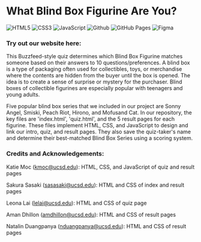 # What Blind Box Figurine Are You? 

![HTML5](https://img.shields.io/badge/HTML5-E34F26?style=for-the-badge&logo=html5&logoColor=white)
![CSS3](https://img.shields.io/badge/CSS3-1572B6?style=for-the-badge&logo=css3&logoColor=white)
![JavaScript](https://img.shields.io/badge/JavaScript-323330?style=for-the-badge&logo=javascript&logoColor=F7DF1E)
![Github](https://img.shields.io/badge/GitHub-100000?style=for-the-badge&logo=github&logoColor=white)
![GitHub Pages](https://img.shields.io/badge/GitHub%20Pages-222222?style=for-the-badge&logo=GitHub%20Pages&logoColor=white)
![Figma](https://img.shields.io/badge/Figma-F24E1E?style=for-the-badge&logo=figma&logoColor=white)

### Try out our website here: 

This Buzzfeed-style quiz determines which Blind Box Figurine matches someone based on their answers to 10 questions/preferences. 
A blind box is a type of packaging often used for collectibles, toys, or merchandise where the contents are hidden from the buyer until the box is opened. 
The idea is to create a sense of surprise or mystery for the purchaser. Blind boxes of collectible figurines are especially popular with teenagers and young adults.

Five popular blind box series that we included in our project are Sonny Angel, Smiski, Peach Riot, Hirono, and Mofusand Cat. 
In our repository, the key files are 'index.html', 'quiz.html', and the 5 result pages for each figurine. 
These files implement HTML, CSS, and JavaScript to design and link our intro, quiz, and result pages. 
They also save the quiz-taker's name and determine their best-matched Blind Box Series using a scoring system.

### Credits and Acknowledgements:
Katie Moc (kmoc@ucsd.edu): HTML, CSS, and JavaScript of quiz and result pages

Sakura Sasaki (sasasaki@ucsd.edu): HTML and CSS of index and result pages
  
Leona Lai (lelai@ucsd.edu): HTML and CSS of quiz page
  
Aman Dhillon (amdhillon@ucsd.edu): HTML and CSS of result pages
  
Natalin Duangpanya (nduangpanya@ucsd.edu): HTML and CSS of result pages
  
